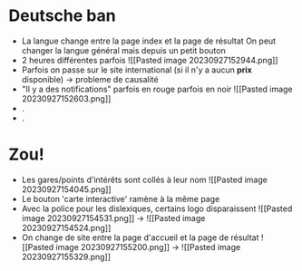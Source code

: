 # Deutsche ban
- La langue change entre la page index et la page de résultat
On peut changer la langue général mais depuis un petit bouton
- 2 heures différentes parfois
![[Pasted image 20230927152944.png]]
- Parfois on passe sur le site international (si il n'y a aucun __prix__ disponible) -> probleme de causalité
- "Il y a des notifications" parfois en rouge parfois en noir
![[Pasted image 20230927152603.png]]
- .
- .

# Zou!

- Les gares/points d'intérêts sont collés à leur nom 
![[Pasted image 20230927154045.png]]
- Le bouton 'carte interactive' ramène à la même page
- Avec la police pour les dislexiques, certains logo disparaissent
![[Pasted image 20230927154531.png]] -> 
![[Pasted image 20230927154524.png]]
- On change de site entre la page d'accueil et la page de résultat
![[Pasted image 20230927155200.png]]
-> ![[Pasted image 20230927155329.png]]
	